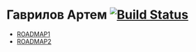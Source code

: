 
# Гаврилов Артем  [![Build Status](https://travis-ci.org/OrdinarySkalen/GoodlineRep.svg?branch=master)](https://travis-ci.org/OrdinarySkalen/GoodlineRep)
* [ROADMAP1](GoodlineRep/ROADMAP.md)
* [ROADMAP2](GoodlineRep/ROADMAP2.md)
